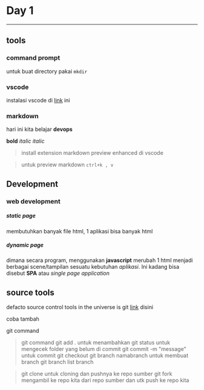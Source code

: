 # Day 1

---

## tools

### command prompt

untuk buat directory pakai `mkdir`

### vscode

instalasi vscode di [link](https://code.visualstudio.com/download) ini

### markdown

hari ini kita belajar **devops**

**bold**
_italic_ _italic_

> install extension markdown preview enhanced di vscode

> untuk preview markdown `ctrl+k , v`

## Development

### web development

##### static page

membutuhkan banyak file html, 1 aplikasi bisa banyak html

##### dynamic page

dimana secara program, menggunakan **javascript** merubah 1 html menjadi berbagai scene/tampilan sesuatu kebutuhan _aplikasi_. Ini kadang bisa disebut **SPA** atau _single page application_

## source tools

defacto source control tools in the universe is git
[link](https://git-scm.com/downloads) disini

coba tambah

git command

> git command
> git add . untuk menambahkan
> git status untuk mengecek folder yang belum di commit
> git commit -m "message" untuk commit
> git checkout
> git branch namabranch untuk membuat branch
> git branch list branch

> git clone untuk cloning dan pushnya ke repo sumber
> git fork mengambil ke repo kita dari repo sumber dan utk push ke repo kita
